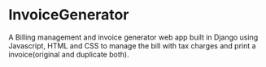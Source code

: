 # InvoiceGenerator
A Billing management and invoice generator web app built in Django using Javascript, HTML and CSS to manage the bill with tax charges and print a invoice(original and duplicate both).
